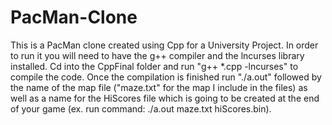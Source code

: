 # PacMan-Clone
This is a PacMan clone created using Cpp for a University Project.
In order to run it you will need to have the g++ compiler and the lncurses library installed.
Cd into the CppFinal folder and run "g++ *.cpp -lncurses" to compile the code.
Once the compilation is finished run "./a.out" followed by the name of the map file ("maze.txt" for the map I include in the files) as well as a name for the HiScores file which is going to be created at the end of your game (ex. run command: ./a.out maze.txt hiScores.bin).
